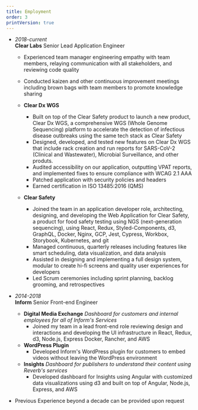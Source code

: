 ```yaml
---
title: Employment
order: 3
printVersion: true
---
```


- _2018-current_  
  **Clear Labs** Senior Lead Application Engineer

  - Experienced team manager engineering empathy with team members, relaying communication with all stakeholders, and reviewing code quality
  - Conducted kaizen and other continuous improvement meetings including brown bags with team members to promote knowledge sharing

  - **Clear Dx WGS**

    - Built on top of the Clear Safety product to launch a new product, Clear Dx WGS, a comprehensive WGS (Whole Genome Sequencing) platform to accelerate the detection of infectious disease outbreaks using the same tech stack as Clear Safety
    - Designed, developed, and tested new features on Clear Dx WGS that include rack creation and run reports for SARS-CoV-2 (Clinical and Wastewater), Microbial Surveillance, and other produts.
    - Audited accessibility on our application, outputting VPAT reports, and implemented fixes to ensure compliance with WCAG 2.1 AAA
    - Patched application with security policies and headers
    - Earned certification in ISO 13485:2016 (QMS)

  - **Clear Safety**
    - Joined the team in an application developer role, architecting, designing, and developing the Web Application for Clear Safety, a product for food safety testing using NGS (next-generation sequencing), using React, Redux, Styled-Components, d3, GraphQL, Docker, Nginx, GCP, Jest, Cypress, Workbox, Storybook, Kubernetes, and git
    - Managed continuous, quarterly releases including features like smart scheduling, data visualization, and data analysis
    - Assisted in designing and implementing a full design system, modular to create hi-fi screens and quality user experiences for developers
    - Led Scrum ceremonies including sprint planning, backlog grooming, and retrospectives

- _2014-2018_  
  **Inform** Senior Front-end Engineer

  - **Digital Media Exchange** _Dashboard for customers and internal employees for all of Inform's Services_
    - Joined my team in a lead front-end role reviewing design and interactions and developing the UI infrastructure in React, Redux, d3, Node.js, Express Docker, Rancher, and AWS
  - **WordPress Plugin**
    - Developed Inform's WordPress plugin for customers to embed videos without leaving the WordPress environment
  - **Insights** _Dashboard for publishers to understand their content using Reverb's services_
    - Developed dashboard for Insights using Angular with customized data visualizations using d3 and built on top of Angular, Node.js, Express, and AWS

- Previous Experience beyond a decade can be provided upon request
